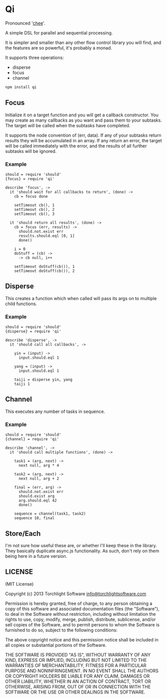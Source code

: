 # Qi

Pronounced '[chee](http://en.wikipedia.org/wiki/Qi)'.

A simple DSL for parallel and sequential processing.

It is simpler and smaller than any other flow control library you will find, and the features are so powerful, it's probably a monad.

It supports three operations:

* disperse
* focus
* channel

```bash
npm install qi
```

## Focus

Initialize it on a target function and you will get a callback constructor.  You may create as many callbacks as you want and pass them to your subtasks.  The target will be called when the subtasks have completed.

It supports the node convention of (err, data).  If any of your subtasks return results they will be accumulated in an array.  If any return an error, the target will be called immediately with the error, and the results of all further subtasks will be ignored.

### Example

```coffee-script
should = require 'should'
{focus} = require 'qi'

describe 'focus', ->
  it 'should wait for all callbacks to return', (done) ->
    cb = focus done

    setTimeout cb(), 1
    setTimeout cb(), 2
    setTimeout cb(), 3

  it 'should return all results', (done) ->
    cb = focus (err, results) ->
      should.not.exist err
      results.should.eql [0, 1]
      done()

    i = 0
    doStuff = (cb) ->
      -> cb null, i++

    setTimeout doStuff(cb()), 1
    setTimeout doStuff(cb()), 2
```

## Disperse

This creates a function which when called will pass its args on to multiple child functions.

### Example

```coffee-script
should = require 'should'
{disperse} = require 'qi'

describe 'disperse', ->
  it 'should call all callbacks', ->

    yin = (input) ->
      input.should.eql 1

    yang = (input) ->
      input.should.eql 1

    taiji = disperse yin, yang
    taiji 1
```

## Channel

This executes any number of tasks in sequence.

### Example

```coffee-script
should = require 'should'
{channel} = require 'qi'

describe 'channel', ->
  it 'should call multiple functions', (done) ->

    task1 = (arg, next) ->
      next null, arg * 4

    task2 = (arg, next) ->
      next null, arg + 2

    final = (err, arg) ->
      should.not.exist err
      should.exist arg
      arg.should.eql 42
      done()

    sequence = channel(task1, task2)
    sequence 10, final
```

## Store/Each

I'm not sure how useful these are, or whether I'll keep these in the library.  They basically duplicate async.js functionality.  As such, don't rely on them being here in a future version.

## LICENSE

(MIT License)

Copyright (c) 2013 Torchlight Software <info@torchlightsoftware.com>

Permission is hereby granted, free of charge, to any person obtaining
a copy of this software and associated documentation files (the
"Software"), to deal in the Software without restriction, including
without limitation the rights to use, copy, modify, merge, publish,
distribute, sublicense, and/or sell copies of the Software, and to
permit persons to whom the Software is furnished to do so, subject to
the following conditions:

The above copyright notice and this permission notice shall be
included in all copies or substantial portions of the Software.

THE SOFTWARE IS PROVIDED "AS IS", WITHOUT WARRANTY OF ANY KIND,
EXPRESS OR IMPLIED, INCLUDING BUT NOT LIMITED TO THE WARRANTIES OF
MERCHANTABILITY, FITNESS FOR A PARTICULAR PURPOSE AND
NONINFRINGEMENT. IN NO EVENT SHALL THE AUTHORS OR COPYRIGHT HOLDERS BE
LIABLE FOR ANY CLAIM, DAMAGES OR OTHER LIABILITY, WHETHER IN AN ACTION
OF CONTRACT, TORT OR OTHERWISE, ARISING FROM, OUT OF OR IN CONNECTION
WITH THE SOFTWARE OR THE USE OR OTHER DEALINGS IN THE SOFTWARE.
